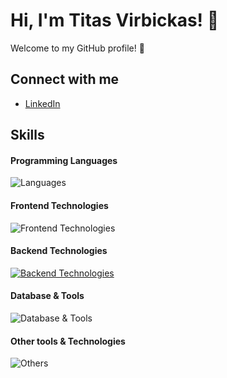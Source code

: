 # Hi, I'm Titas Virbickas! 👋

Welcome to my GitHub profile! 🌟

## Connect with me
- [LinkedIn](https://www.linkedin.com/in/titas-virbickas)

## Skills

#### Programming Languages
![Languages](https://skillicons.dev/icons?i=python,ts,kotlin,java,js)

#### Frontend Technologies
![Frontend Technologies](https://skillicons.dev/icons?i=react,next,vue,html,css,tailwind)

#### Backend Technologies
[![Backend Technologies](https://skillicons.dev/icons?i=fastapi,spring,docker&perline=3)](https://skillicons.dev)

#### Database & Tools
![Database & Tools](https://skillicons.dev/icons?i=postgres)

#### Other tools & Technologies
![Others](https://skillicons.dev/icons?i=git,github,vercel,vscode,idea,figma,,githubactions,gitlab)
